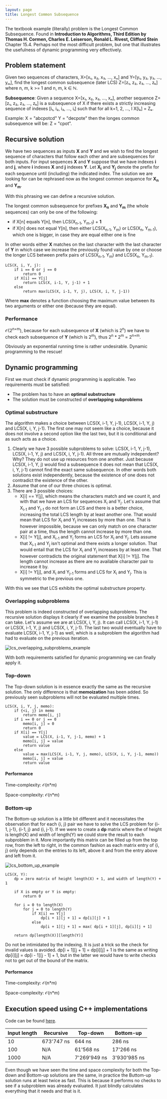 ```yaml
---
layout: page
title: Longest Common Subsequence
---
```


The textbook example (literally) problem is the Longest Common Subsequence. Found
in **Introduction to Algorithms, Third Edition by Thomas H. Cormen, Charles E.
Leiserson, Ronald L. Rivest, Clifford Stein** Chapter 15.4. Perhaps not the most
difficult problem, but one that illustrates the usefulness of dynamic programming
very effectively.

## Problem statement

Given two sequences of characters, X=[x₁, x₂, x₃, ..., xₙ] and Y=[y₁, y₂, y₃, ...,
yₘ], find the longest common subsequence (later LCS) Z=[z₁, z₂, z₃, ..., zₖ] 
where n, m, k >= 1 and n, m, k ∈ ℕ.

**Subsequence**: Given a sequence X=[x₁, x₂, x₃, ..., xₙ], another sequence
Z=[z₁, z₂, z₃, ..., zₖ] is a subsequence of X if there exists a strictly increasing
sequence of indexes [i₁, i₂, i₃, ..., iₗ] such that for all k=1, 2, ..., l
X[iₖ] = Zₖ.

Example:
X = "abcpotcd"
Y = "decpote"
then the longes common subsequence will be: Z = "cpot".

## Recursive solution

We have two sequences as inputs **X** and **Y** and we wish to find the longest
sequence of characters that follow each other and are subsequences for both inputs.
For input sequences **X** and **Y** suppose that we have indexes **i** and **j**,
where **i** indexes **X** and **j** indexes **Y**. Let **X<sub>i</sub>** and
**Y<sub>j</sub>** denote the prefix for each sequence until (including) the
indicated index. The solution we are looking for can be rephrased now as the
longest common sequence for **X<sub>n</sub>** and **Y<sub>m</sub>**.

With this phrasing we can define a recursive solution.

The longest common subsequence for prefixes **X<sub>n</sub>** and **Y<sub>m</sub>**
 (the whole sequences) can only be one of the following:

- if X[n] equals Y[n], then LCS(X<sub>n-1</sub>, Y<sub>m-1</sub>) + **1**
- if X[n] does not equal Y[n], then either LCS(X<sub>n-1</sub>, Y<sub>m</sub>) or
LCS(X<sub>n</sub>, Y<sub>m-1</sub>), which one is bigger, in case they are equal
either one is fine

In other words either **X** matches on the last character with the last character
of **Y** in which case we increase the previously found value by one or choose the
longer LCS between prefix pairs of LCS(X<sub>n-1</sub>, Y<sub>m</sub>) and
LCS(X<sub>n</sub>, Y<sub>m-1</sub>).

```text
LCS(X, i, Y, j):
    if i == 0 or j == 0
        return 0
    if X[i] == Y[j]
        return LCS(X, i-1, Y, j-1) + 1
    else
        return max(LCS(X, i-1, Y, j), LCS(X, i, Y, j-1))
```

Where **max** denotes a function choosing the maximum value between its two
arguments or either one (because they are equal).

### Performance

𝒪(2<sup>n+m</sup>), because for each subsequence of **X** (which is 2<sup>n</sup>)
we have to check each subsequence of **Y** (which is 2<sup>m</sup>), thus
2<sup>n</sup> * 2<sup>m</sup> = 2<sup>n+m</sup>.

Obviously an exponential running time is rather undesirable. Dynamic programming to
the rescue!

## Dynamic programming

First we must check if dynamic programming is applicable. Two requirements must be
satisfied:

- The problem has to have an **optimal substructure**
- The solution must be constructed of **overlapping subproblems**

### Optimal substructure

The algorithm makes a choice between LCS(X, i-1, Y, j-1), LCS(X, i-1, Y, j) and
LCS(X, i, Y, j-1). The first one may not seem like a choice, because it does not
involve a second option like the last two, but it is conditional and as such
acts as a choice.

1. Clearly we have 3 possible subproblems to solve: LCS(X, i-1, Y, j-1),
LCS(X, i-1, Y, j) and LCS(X, i, Y, j-1). All three are mutually independent? Why?
They do not use up resources from one another. Just because LCS(X, i-1, Y, j)
would find a subsequence it does not mean that LCS(X, i, Y, j-1) cannot find
the exact same subsequence. In other words both solutions exist independently,
because the existence of one does not contradict the existence of the other.
2. Assume that one of our three choices is optimal.
3. There are 3 possible choices:
    - X[i] == Y[j], which means the characters match and we count it, and with
    that we have an LCS for sequences X<sub>i</sub> and Y<sub>j</sub>. Let's
    assume that X<sub>i-1</sub> and Y<sub>j-1</sub> do not form an LCS and there
    is a better choice, increasing the total LCS length by at least another one.
    That would mean that LCS for X<sub>i</sub> and Y<sub>j</sub> increases by more
    than one. That is however impossible, because we can only match on one
    character pair at a time, thus the length cannot increase by more than one.
    - X[i] != Y[j], and X<sub>i-1</sub> and Y<sub>j</sub> forms an LCS for
    X<sub>i</sub> and Y<sub>j</sub>. Lets assume that X<sub>i-1</sub> and Y<sub>j</sub> isn't optimal and there exists a longer solution. That would entail that
    the LCS for X<sub>i</sub> and Y<sub>j</sub> increases by at least one. That
    however contradicts the original statement that X[i] != Y[j]. The length
    cannot increase as there are no available character pair to increase it by.
    - X[i] != Y[j], and X<sub>i</sub> and Y<sub>j-1</sub> forms and LCS for
    X<sub>i</sub> and Y<sub>j</sub>. This is symmetric to the previous one.

With this we see that LCS exhibits the optimal substructure property.

### Overlapping subproblems

This problem is indeed constructed of overlapping subproblems. The recursive
solution displays it clearly if we examine the possible branches it can take.
Let's assume we are at LCS(X, i, Y, j). It can call LCS(X, i-1, Y, j-1) or
LCS(X, i-1, Y, j) and LCS(X, i, Y, j-1). The last two would eventually have to
evaluate LCS(X, i-1, Y, j-1) as well, which is a subproblem the algorithm had had
to evaluate on the previous iteration.

![lcs_overlapping_subproblems_example](lcs_overlapping_subproblems.png)

With both requirements satisfied for dynamic programming we can finally apply it.

### Top-down

The Top-down solution is in essence exactly the same as the recursive solution. The
only difference is that **memoization** has been added. So previously seen
subproblems will not be evaluated multiple times.

```text
LCS(X, i, Y, j, memo):
    if {<i, j} in memo
        return memo[i, j]
    if i == 0 or j == 0
        memo[i, j] = 0
        return 0
    if X[i] == Y[j]
        value = LCS(X, i-1, Y, j-1, memo) + 1
        memo[i, j] = value
        return value
    else
        value = max(LCS(X, i-1, Y, j, memo), LCS(X, i, Y, j-1, memo))
        memo[i, j] = value
        return value
```

#### Performance

Time-complexity: 𝒪(n*m)

Space-complexity: 𝒪(n*m)

### Bottom-up

The Bottom-up solution is a little bit different and it necessitates the
observation that for each {i, j} pair we have to solve the LCS problem for
{i-1, j-1}, {i-1, j} and {i, j-1}. If we were to create a **dp** matrix where the
of height is length(X) and width of length(Y) we could store the result to each
subproblem in it. More importantly this matrix can be filled up from the top row,
from the left to right, in the common fashion as each matrix entry of {i, j} only
depends on the entries to its left, above it and from the entry above and left
from it.

![lcs_bottom_up_example](lcs_bottom_up_example.png)

```text
LCS(X, Y):
    dp = zero matrix of height length(X) + 1, and width of length(Y) + 1

    if X is empty or Y is empty:
        return 0

    for i = 0 to length(X)
        for j = 0 to length(Y)
            if X[i] == Y[j]
                dp[i + 1][j + 1] = dp[i][j] + 1
            else
                dp[i + 1][j + 1] = max( dp[i + 1][j], dp[i][j + 1]

    return dp[length(X)][length(Y)]
```

Do not be intimidated by the indexing. It is just a trick so the check for invalid
values is avoided. dp[i + 1][j + 1] = dp[i][j] + 1 is the same as writing
dp[i][j] = dp[i - 1][j - 1] + 1, but in the latter we would have to write checks
not to get out of the bound of the matrix.

#### Performance

Time-complexity: 𝒪(n*m)

Space-complexity: 𝒪(n*m)

## Execution speed using C++ implementations

Code can be found [here](https://github.com/TheMrAI/Cpp/blob/master/algorithms/include/dynamic_programming.h).

|Input length|Recursive|Top-down|Bottom-up|
|----|----|----|----|
|10|673'747 ns|644 ns|286 ns|
|100|N/A|61'568 ns|17'266 ns|
|1000|N/A|7'269'949 ns|3'930'985 ns|

Even though we have seen the time and space complexity for both the Top-down and
Bottom-up solutions are the same, in practice the Buttom-up solution runs at least
twice as fast. This is because it performs no checks to see if a subproblem was
already evaluated. It just blindly calculates everything that it needs and
that is it.
